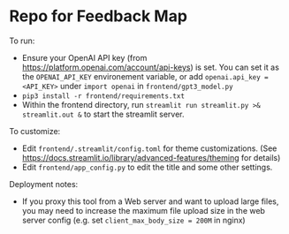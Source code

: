 # Repo for Feedback Map



To run:

- Ensure your OpenAI API key (from https://platform.openai.com/account/api-keys) is set.  You can set it as the ``OPENAI_API_KEY`` environement variable, or add ``openai.api_key = <API_KEY>`` under ``import openai`` in ``frontend/gpt3_model.py``
- ``pip3 install -r frontend/requirements.txt``
- Within the frontend directory, run ``streamlit run streamlit.py >& streamlit.out &`` to start the streamlit server.

To customize:

- Edit ``frontend/.streamlit/config.toml`` for theme customizations.  (See https://docs.streamlit.io/library/advanced-features/theming for details)
- Edit ``frontend/app_config.py`` to edit the title and some other settings.


Deployment notes:

- If you proxy this tool from a Web server and want to upload
large files, you may need to increase the maximum file upload size in the web server config
(e.g. set ``client_max_body_size = 200M`` in nginx)
